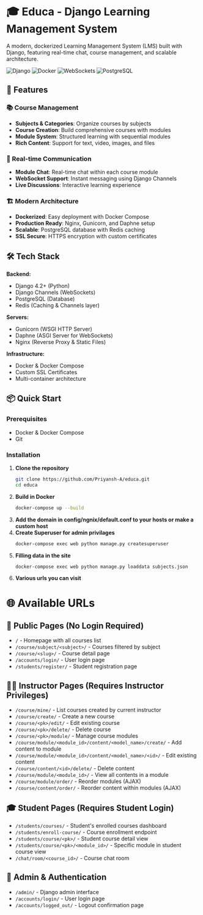 # 🎓 Educa - Django Learning Management System

A modern, dockerized Learning Management System (LMS) built with Django, featuring real-time chat, course management, and scalable architecture.

![Django](https://img.shields.io/badge/Django-5.1-green)
![Docker](https://img.shields.io/badge/Docker-Ready-blue)
![WebSockets](https://img.shields.io/badge/WebSockets-Enabled-orange)
![PostgreSQL](https://img.shields.io/badge/PostgreSQL-Database-blue)

## 🚀 Features

### 📚 Course Management
- **Subjects & Categories**: Organize courses by subjects
- **Course Creation**: Build comprehensive courses with modules
- **Module System**: Structured learning with sequential modules
- **Rich Content**: Support for text, video, images, and files

### 💬 Real-time Communication
- **Module Chat**: Real-time chat within each course module
- **WebSocket Support**: Instant messaging using Django Channels
- **Live Discussions**: Interactive learning experience

### 🏗️ Modern Architecture
- **Dockerized**: Easy deployment with Docker Compose
- **Production Ready**: Nginx, Gunicorn, and Daphne setup
- **Scalable**: PostgreSQL database with Redis caching
- **SSL Secure**: HTTPS encryption with custom certificates

## 🛠️ Tech Stack

**Backend:**
- Django 4.2+ (Python)
- Django Channels (WebSockets)
- PostgreSQL (Database)
- Redis (Caching & Channels layer)

**Servers:**
- Gunicorn (WSGI HTTP Server)
- Daphne (ASGI Server for WebSockets)
- Nginx (Reverse Proxy & Static Files)

**Infrastructure:**
- Docker & Docker Compose
- Custom SSL Certificates
- Multi-container architecture

## 📦 Quick Start

### Prerequisites
- Docker & Docker Compose
- Git

### Installation

1. **Clone the repository**
   ```bash
   git clone https://github.com/Priyansh-A/educa.git
   cd educa
2. **Build in Docker**
   ```bash
   docker-compose up --build
3. **Add the domain in config/ngnix/default.conf to your hosts or make a custom host**
4. **Create Superuser for admin privilages**
   ```bash
   docker-compose exec web python manage.py createsuperuser
5. **Filling data in the site**
   ```bash
   docker-compose exec web python manage.py loaddata subjects.json
7. **Various urls you can visit**

# 🌐 Available URLs

## 📍 Public Pages (No Login Required)
- `/` - Homepage with all courses list
- `/course/subject/<subject>/` - Courses filtered by subject
- `/course/<slug>/` - Course detail page  
- `/accounts/login/` - User login page
- `/students/register/` - Student registration page

## 👨‍🏫 Instructor Pages (Requires Instructor Privileges)
- `/course/mine/` - List courses created by current instructor
- `/course/create/` - Create a new course
- `/course/<pk>/edit/` - Edit existing course
- `/course/<pk>/delete/` - Delete course
- `/course/<pk>/module/` - Manage course modules
- `/course/module/<module_id>/content/<model_name>/create/` - Add content to module
- `/course/module/<module_id>/content/<model_name>/<id>/` - Edit existing content
- `/course/content/<id>/delete/` - Delete content
- `/course/module/<module_id>/` - View all contents in a module
- `/course/module/order/` - Reorder modules (AJAX)
- `/course/content/order/` - Reorder content within modules (AJAX)

## 🎓 Student Pages (Requires Student Login)
- `/students/courses/` - Student's enrolled courses dashboard
- `/students/enroll-course/` - Course enrollment endpoint
- `/students/course/<pk>/` - Student course detail view
- `/students/course/<pk>/<module_id>/` - Specific module in student course view
- `/chat/room/<course_id>/` - Course chat room

## 🔐 Admin & Authentication
- `/admin/` - Django admin interface
- `/accounts/login/` - User login page
- `/accounts/logged_out/` - Logout confirmation page
